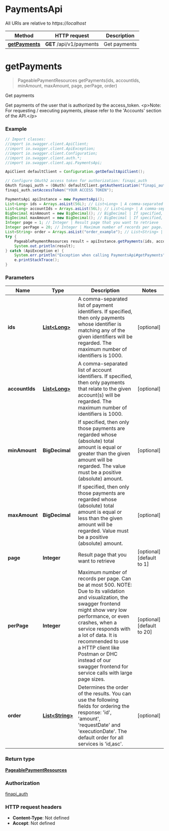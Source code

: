 # PaymentsApi

All URIs are relative to *https://localhost*

Method | HTTP request | Description
------------- | ------------- | -------------
[**getPayments**](PaymentsApi.md#getPayments) | **GET** /api/v1/payments | Get payments


<a name="getPayments"></a>
# **getPayments**
> PageablePaymentResources getPayments(ids, accountIds, minAmount, maxAmount, page, perPage, order)

Get payments

Get payments of the user that is authorized by the access_token. &lt;p&gt;Note: For requesting / executing payments, please refer to the &#39;Accounts&#39; section of the API.&lt;/p&gt;

### Example
```java
// Import classes:
//import io.swagger.client.ApiClient;
//import io.swagger.client.ApiException;
//import io.swagger.client.Configuration;
//import io.swagger.client.auth.*;
//import io.swagger.client.api.PaymentsApi;

ApiClient defaultClient = Configuration.getDefaultApiClient();

// Configure OAuth2 access token for authorization: finapi_auth
OAuth finapi_auth = (OAuth) defaultClient.getAuthentication("finapi_auth");
finapi_auth.setAccessToken("YOUR ACCESS TOKEN");

PaymentsApi apiInstance = new PaymentsApi();
List<Long> ids = Arrays.asList(56L); // List<Long> | A comma-separated list of payment identifiers. If specified, then only payments whose identifier is matching any of the given identifiers will be regarded. The maximum number of identifiers is 1000.
List<Long> accountIds = Arrays.asList(56L); // List<Long> | A comma-separated list of account identifiers. If specified, then only payments that relate to the given account(s) will be regarded. The maximum number of identifiers is 1000.
BigDecimal minAmount = new BigDecimal(); // BigDecimal | If specified, then only those payments are regarded whose (absolute) total amount is equal or greater than the given amount will be regarded. The value must be a positive (absolute) amount.
BigDecimal maxAmount = new BigDecimal(); // BigDecimal | If specified, then only those payments are regarded whose (absolute) total amount is equal or less than the given amount will be regarded. Value must be a positive (absolute) amount.
Integer page = 1; // Integer | Result page that you want to retrieve
Integer perPage = 20; // Integer | Maximum number of records per page. Can be at most 500. NOTE: Due to its validation and visualization, the swagger frontend might show very low performance, or even crashes, when a service responds with a lot of data. It is recommended to use a HTTP client like Postman or DHC instead of our swagger frontend for service calls with large page sizes.
List<String> order = Arrays.asList("order_example"); // List<String> | Determines the order of the results. You can use the following fields for ordering the response: 'id', 'amount', 'requestDate' and 'executionDate'. The default order for all services is 'id,asc'.
try {
    PageablePaymentResources result = apiInstance.getPayments(ids, accountIds, minAmount, maxAmount, page, perPage, order);
    System.out.println(result);
} catch (ApiException e) {
    System.err.println("Exception when calling PaymentsApi#getPayments");
    e.printStackTrace();
}
```

### Parameters

Name | Type | Description  | Notes
------------- | ------------- | ------------- | -------------
 **ids** | [**List&lt;Long&gt;**](Long.md)| A comma-separated list of payment identifiers. If specified, then only payments whose identifier is matching any of the given identifiers will be regarded. The maximum number of identifiers is 1000. | [optional]
 **accountIds** | [**List&lt;Long&gt;**](Long.md)| A comma-separated list of account identifiers. If specified, then only payments that relate to the given account(s) will be regarded. The maximum number of identifiers is 1000. | [optional]
 **minAmount** | **BigDecimal**| If specified, then only those payments are regarded whose (absolute) total amount is equal or greater than the given amount will be regarded. The value must be a positive (absolute) amount. | [optional]
 **maxAmount** | **BigDecimal**| If specified, then only those payments are regarded whose (absolute) total amount is equal or less than the given amount will be regarded. Value must be a positive (absolute) amount. | [optional]
 **page** | **Integer**| Result page that you want to retrieve | [optional] [default to 1]
 **perPage** | **Integer**| Maximum number of records per page. Can be at most 500. NOTE: Due to its validation and visualization, the swagger frontend might show very low performance, or even crashes, when a service responds with a lot of data. It is recommended to use a HTTP client like Postman or DHC instead of our swagger frontend for service calls with large page sizes. | [optional] [default to 20]
 **order** | [**List&lt;String&gt;**](String.md)| Determines the order of the results. You can use the following fields for ordering the response: &#39;id&#39;, &#39;amount&#39;, &#39;requestDate&#39; and &#39;executionDate&#39;. The default order for all services is &#39;id,asc&#39;. | [optional]

### Return type

[**PageablePaymentResources**](PageablePaymentResources.md)

### Authorization

[finapi_auth](../README.md#finapi_auth)

### HTTP request headers

 - **Content-Type**: Not defined
 - **Accept**: Not defined

